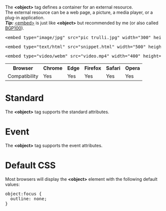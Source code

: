 The <b>&lt;object&gt;</b> tag defines a container for an external resource.
<br>
The external resource can be a web page, a picture, a media player, or a plug-in application.
<br>
<b><i>Tip:</i></b> <a href="embed.md">&lt;embed&gt;</a> is just like <b>&lt;object&gt;</b> but recommended by me (or also called <a href="https://github.com/BGP100">BGP100</a>).
<pre>&lt;embed type="image/jpg" src="pic_trulli.jpg" width="300" height="200"&gt;</pre>
<pre>&lt;embed type="text/html" src="snippet.html" width="500" height="200"&gt;</pre>
<pre>&lt;embed type="video/webm" src="video.mp4" width="400" height="300"&gt;</pre>
<table class="ws-table-all notranslate">
  <tr>
    <th>Browser</th>
    <th>Chrome</th>
    <th>Edge</th>
    <th>Firefox</th>
    <th>Safari</th>
    <th>Opera</th>
  </tr>
  <tr>
    <td>Compatibility</td>
    <td>Yes</td>
    <td>Yes</td>
    <td>Yes</td>
    <td>Yes</td>
    <td>Yes</td>
  </tr>
</table>
<h1>Standard</h1>
The <b>&lt;object&gt;</b> tag supports the standard attributes.
<h1>Event</h1>
The <b>&lt;object&gt;</b> tag supports the event attributes.
<h1>Default CSS</h1>
Most browsers will display the <b>&lt;object&gt;</b> element with the following default values:
<pre>
object:focus {
  outline: none;
}
</pre>
